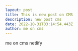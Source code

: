 ```yaml
---
layout: post
title: This is new post on CMS
description: new post cms
date: 2022-10-31T03:14:54.443Z
author: me on cms
---
```


m﻿e on cms netlify
